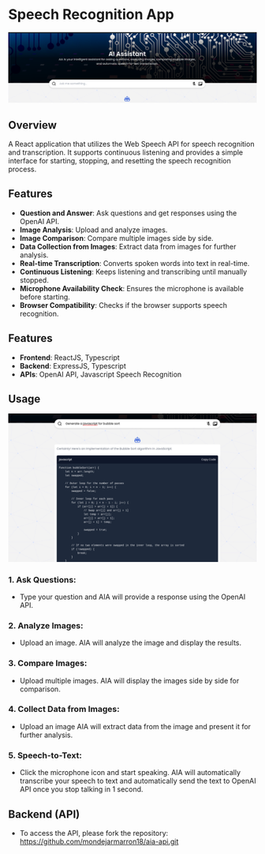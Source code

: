 # Speech Recognition App

<img src="./src/assets/images/readme-image1.png"/>

## Overview

A React application that utilizes the Web Speech API for speech recognition and transcription. It supports continuous listening and provides a simple interface for starting, stopping, and resetting the speech recognition process.

## Features

- **Question and Answer**: Ask questions and get responses using the OpenAI API.
- **Image Analysis**: Upload and analyze images.
- **Image Comparison**: Compare multiple images side by side.
- **Data Collection from Images**: Extract data from images for further analysis.
- **Real-time Transcription**: Converts spoken words into text in real-time.
- **Continuous Listening**: Keeps listening and transcribing until manually stopped.
- **Microphone Availability Check**: Ensures the microphone is available before starting.
- **Browser Compatibility**: Checks if the browser supports speech recognition.

## Features

- **Frontend**: ReactJS, Typescript
- **Backend**: ExpressJS, Typescript
- **APIs**: OpenAI API, Javascript Speech Recognition

## Usage

<img src="./src/assets/images/readme-image2.png"/>

### 1. Ask Questions:

- Type your question and AIA will provide a response using the OpenAI API.

### 2. Analyze Images:

- Upload an image. AIA will analyze the image and display the results.

### 3. Compare Images:

- Upload multiple images. AIA will display the images side by side for comparison.

### 4. Collect Data from Images:

- Upload an image AIA will extract data from the image and present it for further analysis.

### 5. Speech-to-Text:

- Click the microphone icon and start speaking. AIA will automatically transcribe your speech to text and automatically send the text to OpenAI API once you stop talking in 1 second.

## Backend (API)

- To access the API, please fork the repository: https://github.com/mondejarmarron18/aia-api.git
